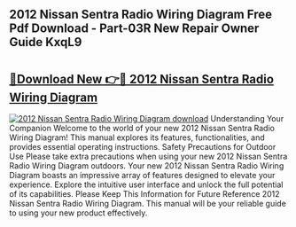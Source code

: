 ## 2012 Nissan Sentra Radio Wiring Diagram Free Pdf Download - Part-03R New Repair Owner Guide KxqL9

# <h2><a href="http://dfkf3s2.blite.top/?on=2012+Nissan+Sentra+Radio+Wiring+Diagram">🔗Download New 👉🔴 2012 Nissan Sentra Radio Wiring Diagram</a></h2>

[![2012 Nissan Sentra Radio Wiring Diagram download](https://i.imgur.com/lujVjoI.png)](http://dfkf3s2.blite.top/?on=2012+Nissan+Sentra+Radio+Wiring+Diagram)
Understanding Your Companion Welcome to the world of your new 2012 Nissan Sentra Radio Wiring Diagram! This manual explores its features, functionalities, and provides essential operating instructions. Safety Precautions for Outdoor Use Please take extra precautions when using your new 2012 Nissan Sentra Radio Wiring Diagram outdoors. Your new 2012 Nissan Sentra Radio Wiring Diagram boasts an impressive array of features designed to elevate your experience. Explore the intuitive user interface and unlock the full potential of its capabilities. Please Keep This Information for Future Reference 2012 Nissan Sentra Radio Wiring Diagram. This manual will be your reliable guide to using your new product effectively.

